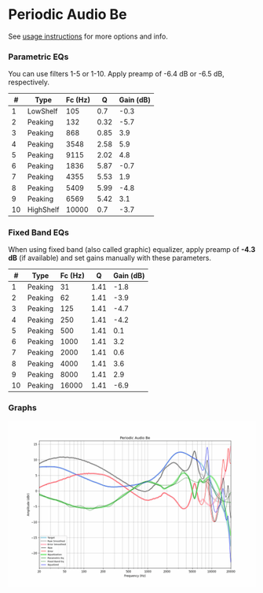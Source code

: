 # Periodic Audio Be
See [usage instructions](https://github.com/jaakkopasanen/AutoEq#usage) for more options and info.

### Parametric EQs
You can use filters 1-5 or 1-10. Apply preamp of -6.4 dB or -6.5 dB, respectively.

|   # | Type      |   Fc (Hz) |    Q |   Gain (dB) |
|-----|-----------|-----------|------|-------------|
|   1 | LowShelf  |       105 | 0.7  |        -0.3 |
|   2 | Peaking   |       132 | 0.32 |        -5.7 |
|   3 | Peaking   |       868 | 0.85 |         3.9 |
|   4 | Peaking   |      3548 | 2.58 |         5.9 |
|   5 | Peaking   |      9115 | 2.02 |         4.8 |
|   6 | Peaking   |      1836 | 5.87 |        -0.7 |
|   7 | Peaking   |      4355 | 5.53 |         1.9 |
|   8 | Peaking   |      5409 | 5.99 |        -4.8 |
|   9 | Peaking   |      6569 | 5.42 |         3.1 |
|  10 | HighShelf |     10000 | 0.7  |        -3.7 |

### Fixed Band EQs
When using fixed band (also called graphic) equalizer, apply preamp of **-4.3 dB** (if available) and set gains manually with these parameters.

|   # | Type    |   Fc (Hz) |    Q |   Gain (dB) |
|-----|---------|-----------|------|-------------|
|   1 | Peaking |        31 | 1.41 |        -1.8 |
|   2 | Peaking |        62 | 1.41 |        -3.9 |
|   3 | Peaking |       125 | 1.41 |        -4.7 |
|   4 | Peaking |       250 | 1.41 |        -4.2 |
|   5 | Peaking |       500 | 1.41 |         0.1 |
|   6 | Peaking |      1000 | 1.41 |         3.2 |
|   7 | Peaking |      2000 | 1.41 |         0.6 |
|   8 | Peaking |      4000 | 1.41 |         3.6 |
|   9 | Peaking |      8000 | 1.41 |         2.9 |
|  10 | Peaking |     16000 | 1.41 |        -6.9 |

### Graphs
![](./Periodic%20Audio%20Be.png)
